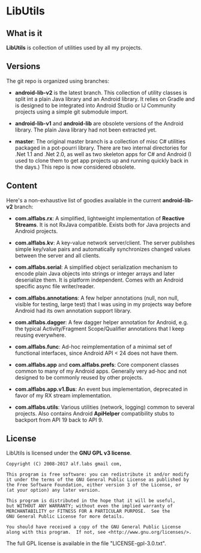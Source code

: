 # LibUtils

## What is it

__LibUtils__ is collection of utilities used by all my projects.

## Versions

The git repo is organized using branches:

* __android-lib-v2__ is the latest branch.
    This collection of utility classes is split int a plain Java
    library and an Android library.
    It relies on Gradle and is designed to be integrated into Android
    Studio or IJ Community projects using a simple git submodule import.

* __android-lib-v1__ and __android-lib__ are obsolete versions of the
    Android library. The plain Java library had not been extracted yet.

* __master__: The original master branch is a collection of misc C#
    utilities packaged in a pot-pourri library.
    There are two internal directories for .Net 1.1 and .Net 2.0,
    as well as two skeleton apps for C# and Android (I used to clone
    them to get app projects up and running quickly back in the days.)
    This repo is now considered obsolete.

## Content

Here's a non-exhaustive list of goodies available in the current
__android-lib-v2__ branch:

 * __com.alflabs.rx__: A simplified, lightweight implementation of
   __Reactive Streams__. It is not RxJava compatible. Exists both for
   Java projects and Android projects.

* __com.alflabs.kv__: A key-value network server/client. The server
    publishes simple key/value pairs and automatically synchronizes
    changed values between the server and all clients.

* __com.alflabs.serial__: A simplified object serialization mechanism
    to encode plain Java objects into strings or integer arrays and
    later deserialize them. It is platform independent.
    Comes with an Android specific async file writer/reader.

* __com.alflabs.annotations__: A few helper annotations (null, non
    null, visible for testing, large test) that I was using in my
    projects way before Android had its own annotation support library.

* __com.alflabs.dagger__: A few dagger helper annotation for Android,
    e.g. the typical Activity/Fragment Scope/Qualifier annotations
    that I keep reusing everywhere.

* __com.alflabs.func__: Ad-hoc reimplementation of a minimal set of
    functional interfaces, since Android API < 24 does not have them.

* __com.alflabs.app__ and __com.alflabs.prefs__: Core component classes
    common to many of my Android apps. Generally very ad-hoc and not
    designed to be commonly reused by other projects.

* __com.alflabs.app.v1.Bus__: An event bus implementation, deprecated
    in favor of my RX stream implementation.

* __com.alflabs.utils__: Various utilities (network, logging) common
    to several projects. Also contains Android __ApiHelper__
    compatibility stubs to backport from API 19 back to API 9.

## License

LibUtils is licensed under the __GNU GPL v3 license__.

    Copyright (C) 2008-2017 alf.labs gmail com,

    This program is free software: you can redistribute it and/or modify
    it under the terms of the GNU General Public License as published by
    the Free Software Foundation, either version 3 of the License, or
    (at your option) any later version.

    This program is distributed in the hope that it will be useful,
    but WITHOUT ANY WARRANTY; without even the implied warranty of
    MERCHANTABILITY or FITNESS FOR A PARTICULAR PURPOSE.  See the
    GNU General Public License for more details.

    You should have received a copy of the GNU General Public License
    along with this program.  If not, see <http://www.gnu.org/licenses/>.

The full GPL license is available in the file "LICENSE-gpl-3.0.txt".
